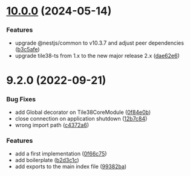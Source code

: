 

# [10.0.0](https://github.com/hyperloris/nestjs-tile38/compare/9.2.0...10.0.0) (2024-05-14)


### Features

* upgrade @nestjs/common to v10.3.7 and adjust peer dependencies ([b3c5afe](https://github.com/hyperloris/nestjs-tile38/commit/b3c5afeb252f1cb59d6faf86ff2c1480e7de4919))
* upgrade tile38-ts from 1.x to the new major release 2.x ([dae62e6](https://github.com/hyperloris/nestjs-tile38/commit/dae62e6a4b4784fb0565147965cf47bab16b7a1b))

# 9.2.0 (2022-09-21)


### Bug Fixes

* add Global decorator on Tile38CoreModule ([0f84e0b](https://github.com/hyperloris/nestjs-tile38/commit/0f84e0be5c87d5bd5e80a88a535f3dc7f26a6de9))
* close connection on application shutdown ([12b7c84](https://github.com/hyperloris/nestjs-tile38/commit/12b7c84faef12b18c43192dae9dbc5e478458eac))
* wrong import path ([c4372a6](https://github.com/hyperloris/nestjs-tile38/commit/c4372a615231b671407b3fcfd0ae07608b96be3e))


### Features

* add a first implementation ([0f66c75](https://github.com/hyperloris/nestjs-tile38/commit/0f66c756059e8b9fd682bd04c316275d1c810daf))
* add boilerplate ([b2d3c1c](https://github.com/hyperloris/nestjs-tile38/commit/b2d3c1cbe0eb9fc4eeb16b15051ef50880f87201))
* add exports to the main index file ([99382ba](https://github.com/hyperloris/nestjs-tile38/commit/99382ba322fc98faf919b9c9f1ffebbc274cd5dd))